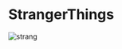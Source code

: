 # StrangerThings
![strang](https://github.com/PreawMontha/StrangerThings/assets/117275084/653ffdba-8584-4984-8b4a-23e3913ae83e)

